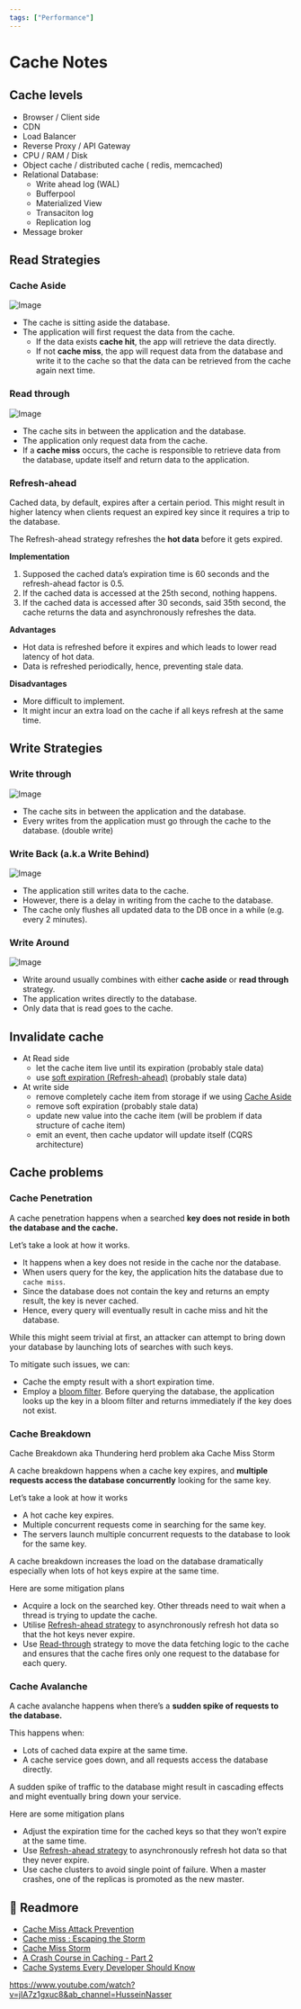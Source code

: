 ```yaml
---
tags: ["Performance"]
---
```


# Cache Notes 

<TagLinks />

## Cache levels
- Browser / Client side
- CDN
- Load Balancer
- Reverse Proxy / API Gateway
- CPU / RAM / Disk 
- Object cache / distributed cache ( redis, memcached)
- Relational Database: 
    - Write ahead log (WAL)
    - Bufferpool
    - Materialized View
    - Transaciton log
    - Replication log
- Message broker


## Read Strategies

### Cache Aside

![Image](./cache-aside.png)
- The cache is sitting aside the database. 
- The application will first request the data from the cache. 
    - If the data exists **cache hit**, the app will retrieve the data directly. 
    - If not **cache miss**, the app will request data from the database and write it to the cache so that the data can be retrieved from the cache again next time.


### Read through

![Image](./cache-read-through.png)

- The cache sits in between the application and the database. 
- The application only request data from the cache. 
- If a **cache miss** occurs, the cache is responsible to retrieve data from the database, update itself and return data to the application.

### Refresh-ahead

Cached data, by default, expires after a certain period. This might result in higher latency when clients request an expired key since it requires a trip to the database.

The Refresh-ahead strategy refreshes the **hot data** before it gets expired.

**Implementation**
1. Supposed the cached data’s expiration time is 60 seconds and the refresh-ahead factor is 0.5.
2. If the cached data is accessed at the 25th second, nothing happens.
3. If the cached data is accessed after 30 seconds, said 35th second, the cache returns the data and asynchronously refreshes the data.


**Advantages**
- Hot data is refreshed before it expires and which leads to lower read latency of hot data.
- Data is refreshed periodically, hence, preventing stale data.

**Disadvantages**
- More difficult to implement. 
- It might incur an extra load on the cache if all keys refresh at the same time.

## Write Strategies

### Write through
![Image](./cache-write-through.png)
- The cache sits in between the application and the database. 
- Every writes from the application must go through the cache to the database. (double write)

### Write Back (a.k.a Write Behind)

![Image](./cache-write-back.png)

- The application still writes data to the cache. 
- However, there is a delay in writing from the cache to the database. 
- The cache only flushes all updated data to the DB once in a while (e.g. every 2 minutes).

### Write Around

![Image](./cache-write-around.png)

- Write around usually combines with either **cache aside** or **read through** strategy. 
- The application writes directly to the database. 
- Only data that is read goes to the cache.

## Invalidate cache
- At Read side
    - let the cache item live until its expiration (probably stale data)
    - use [soft expiration (Refresh-ahead)](#refresh-ahead) (probably stale data)
- At write side
    - remove completely cache item from storage if we using [Cache Aside](#cache-aside)
    - remove soft expiration (probably stale data)
    - update new value into the cache item (will be problem if data structure of cache item)
    - emit an event, then cache updator will update itself (CQRS architecture)

## Cache problems

### Cache Penetration

A cache penetration happens when a searched **key does not reside in both the database and the cache.** 

Let’s take a look at how it works.

- It happens when a key does not reside in the cache nor the database.
- When users query for the key, the application hits the database due to `cache miss`.
- Since the database does not contain the key and returns an empty result, the key is never cached.
- Hence, every query will eventually result in cache miss and hit the database.

While this might seem trivial at first, an attacker can attempt to bring down your database by launching lots of searches with such keys.

To mitigate such issues, we can:
- Cache the empty result with a short expiration time.
- Employ a [bloom filter](https://medium.com/codex/how-to-efficiently-check-if-a-username-is-registered-dbbe02cca20f). Before querying the database, the application looks up the key in a bloom filter and returns immediately if the key does not exist.

### Cache Breakdown 
Cache Breakdown  aka Thundering herd problem aka Cache Miss Storm

A cache breakdown happens when a cache key expires, and **multiple requests access the database concurrently** looking for the same key.

Let’s take a look at how it works
- A hot cache key expires.
- Multiple concurrent requests come in searching for the same key.
- The servers launch multiple concurrent requests to the database to look for the same key.

A cache breakdown increases the load on the database dramatically especially when lots of hot keys expire at the same time.

Here are some mitigation plans
- Acquire a lock on the searched key. Other threads need to wait when a thread is trying to update the cache.
- Utilise [Refresh-ahead strategy](##refresh-ahead) to asynchronously refresh hot data so that the hot keys never expire.
- Use [Read-through](#read-through) strategy to move the data fetching logic to the cache and ensures that the cache fires only one request to the database for each query.

### Cache Avalanche

A cache avalanche happens when there’s a **sudden spike of requests to the database.**

This happens when: 
- Lots of cached data expire at the same time.
- A cache service goes down, and all requests access the database directly.

A sudden spike of traffic to the database might result in cascading effects and might eventually bring down your service.

Here are some mitigation plans
- Adjust the expiration time for the cached keys so that they won’t expire at the same time.
- Use [Refresh-ahead strategy](##refresh-ahead) to asynchronously refresh hot data so that they never expire.
- Use cache clusters to avoid single point of failure. When a master crashes, one of the replicas is promoted as the new master.

## 🔗 Readmore 
- [Cache Miss Attack Prevention](../security/software-security.md#cache-miss-attack-prevention)
- [Cache miss : Escaping the Storm](https://dev.to/uzumakinarut0/cache-miss-escaping-the-storm-1f9j)
- [Cache Miss Storm](https://www.percona.com/blog/cache-miss-storm/)
- [A Crash Course in Caching - Part 2](https://blog.bytebytego.com/p/a-crash-course-in-caching-part-2)
- [Cache Systems Every Developer Should Know](https://www.youtube.com/watch?v=dGAgxozNWFE&ab_channel=ByteByteGo)

https://www.youtube.com/watch?v=jIA7z1gxuc8&ab_channel=HusseinNasser